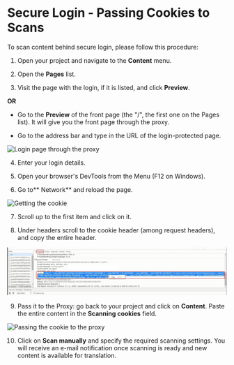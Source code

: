 # Secure Login - Passing Cookies to Scans

To scan content behind secure login, please follow this procedure:

1. Open your project and navigate to the **Content** menu.<br>
2. Open the **Pages** list.

3. Visit the page with the login, if it is listed, and click **Preview**.

**OR**

- Go to the **Preview** of the front page (the "/", the first one on
  the Pages list). It will give you the front page through the
  proxy.<br>

- Go to the address bar and type in the URL of the login-protected
  page.<br>

![Login page through the proxy](/img/preview_login.png)

4. Enter your login details.<br>

5. Open your browser's DevTools from the Menu (F12 on Windows).<br>

6. Go to** Network** and reload the page.<br>

![Getting the cookie](/img/network_dev.jpg) 

7. Scroll up to the first item and click on it.<br>

8. Under headers scroll to the cookie header (among request headers),
   and copy the entire header.<br>

![Cookie header](/img/cookie_header.jpg) 

9. Pass it to the Proxy: go back to your project and click on
   **Content**. Paste the entire content in the **Scanning cookies**
   field.<br>

![Passing the cookie to the proxy](/img/pass_cookie.jpg)

10. Click on **Scan manually** and specify the required scanning
    settings. You will receive an e-mail notification once scanning is
    ready and new content is available for translation.
